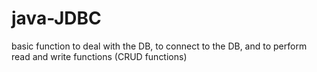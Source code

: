 # java-JDBC
basic function to deal with the DB, to connect to the DB, and to perform read and write functions (CRUD functions)
